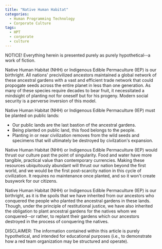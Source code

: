 ```yaml
---
title: "Native Human Habitat"
categories:
  - Human Programming Technology
  - Corporate Culture
tags:
  - HPT
  - corporate
  - culture
---
```


NOTICE! Everything herein is presented purely as purely hypothetical--a work of fiction.



Native Human Habitat (NHH) or Indigenous Edible Permaculture (IEP) is our birthright.
All nations' precivilized ancestors maintained a global network of these ancestral gardens
with a vast and efficient trade network that could propogate seeds across the entire planet in less than one generation.
As many of these species require decades to bear fruit,
it necessitated a mindsight of planting not for oneself but for his progeny.
Modern social security is a perverse inversion of this model.

Native Human Habitat (NHH) or Indigenous Edible Permaculture (IEP) must be planted on public lands:
- Our public lands are the last bastion of the ancestral gardens.
- Being planted on public land, this food belongs to the people.
- Planting in or near civilization removes from the wild seeds and specimens
  that will ultimately be destroyed by civilzation's expansion.

Native Human Habitat (NHH) or Indigenous Edible Permaculture (IEP) would thrust our culture past the point of singularity.
Food and water have more tangible, practical value than contemporary currencies.
Making these resources ubiquitously abundant will thrust our nation beyond the first world,
and we would be the first post-scarcity nation in this cycle of civilization.
It requires no maintenance once planted,
and so it won't create busywork for our citizens.

Native Human Habitat (NHH) or Indigenous Edible Permaculture (IEP) is our birthright,
as it is the spoils that we have inherited from our ancestors
who conquered the people who planted the ancestral gardens in these lands.
Though, under the principle of restitutional justice,
we have also inherited the obligation to plant ancestral gardens for the natives whom we conquered--or
rather, to replant their gardens which our ancestors destroyed in the process of conquering the natives.



DISCLAIMER:
The information contained within this article is purely hypothetical,
and intended for educational purposes
(i.e., to demonstrate how a red team organization may be structured and operate).

